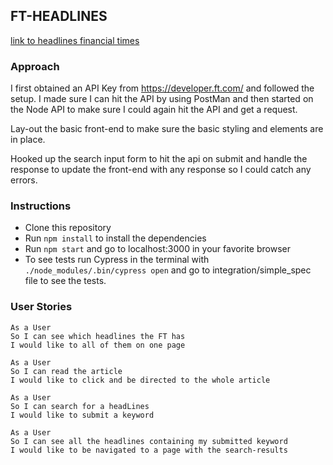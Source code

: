 ## FT-HEADLINES

[link to headlines financial times](https://headlines-financial-times.herokuapp.com/)

### Approach

I first obtained an API Key from https://developer.ft.com/ and followed the setup.
I made sure I can hit the API by using PostMan and then started on the Node API to make sure I could again hit the API and get a request.

Lay-out the basic front-end to make sure the basic styling and elements are in place.

Hooked up the search input form to hit the api on submit and handle the response to update the front-end with any response so I could catch any errors.

### Instructions

* Clone this repository
* Run ```npm install``` to install the dependencies
* Run ```npm start``` and go to localhost:3000 in your favorite browser
* To see tests run Cypress in the terminal with ```./node_modules/.bin/cypress open```
and go to integration/simple_spec file to see the tests.

### User Stories

```
As a User
So I can see which headlines the FT has
I would like to all of them on one page
```

```
As a User
So I can read the article
I would like to click and be directed to the whole article
```

```
As a User
So I can search for a headLines
I would like to submit a keyword
```

```
As a User
So I can see all the headlines containing my submitted keyword
I would like to be navigated to a page with the search-results
```
